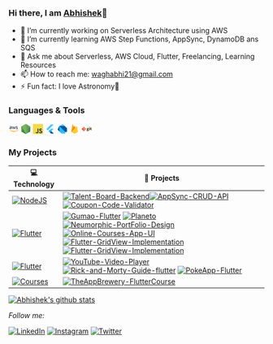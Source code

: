 ### Hi there, I am [Abhishek]()👋


- 🔭 I’m currently working on Serverless Architecture using AWS
- 🌱 I’m currently learning AWS Step Functions, AppSync, DynamoDB ans SQS
- 💬 Ask me about Serverless, AWS Cloud, Flutter, Freelancing, Learning Resources
- 📫 How to reach me: waghabhi21@gmail.com
- ⚡ Fun fact: I love Astronomy🚀

### Languages & Tools

<code><img height="20" src="https://raw.githubusercontent.com/github/explore/80688e429a7d4ef2fca1e82350fe8e3517d3494d/topics/aws/aws.png"></code>
<code><img height="20" src="https://raw.githubusercontent.com/github/explore/80688e429a7d4ef2fca1e82350fe8e3517d3494d/topics/nodejs/nodejs.png"></code>
<code><img height="20" src="https://raw.githubusercontent.com/github/explore/80688e429a7d4ef2fca1e82350fe8e3517d3494d/topics/javascript/javascript.png"></code>
<code><img height="20" src="https://raw.githubusercontent.com/github/explore/80688e429a7d4ef2fca1e82350fe8e3517d3494d/topics/flutter/flutter.png"></code>
<code><img height="20" src="https://raw.githubusercontent.com/github/explore/80688e429a7d4ef2fca1e82350fe8e3517d3494d/topics/dart/dart.png"></code>
<code><img height="20" src="https://raw.githubusercontent.com/github/explore/80688e429a7d4ef2fca1e82350fe8e3517d3494d/topics/firebase/firebase.png"></code>
<code><img height="20" src="https://raw.githubusercontent.com/github/explore/80688e429a7d4ef2fca1e82350fe8e3517d3494d/topics/git/git.png"></code>

### My Projects

| 💻 **Technology** | 🚀 **Projects** |
|-|-|
| [![NodeJS](https://img.shields.io/static/v1?label=NodeJS&labelColor=02569b&message=WebApps&color=orange&logo=node.js&logoColor=FFFFFF&style=for-the-badge)](https://www.nodejs.org) | [![Talent-Board-Backend](https://img.shields.io/static/v1?label=Talent-Board-Backend&message=%20&color=000605&logo=github&logoColor=white&labelColor=000605)](https://github.com/CodeOpsTechnologies/Talent-Board-Backend)[![AppSync-CRUD-API](https://img.shields.io/static/v1?label=AppSync-CRUD-API&message=%20&color=000605&logo=github&logoColor=white&labelColor=000605)](https://github.com/iabhishek07/appsync-crud-api)[![Coupon-Code-Validator](https://img.shields.io/static/v1?label=Coupon-Code-Validator&message=%20&color=000605&logo=github&logoColor=white&labelColor=000605)](https://github.com/iabhishek07/coupon-code-validator)
|[![Flutter](https://img.shields.io/static/v1?label=Flutter&labelColor=02569b&message=Flutter-UI's&color=orange&logo=flutter&logoColor=FFFFFF&style=for-the-badge)](https://www.flutter.dev) |[![Gumao-Flutter](https://img.shields.io/static/v1?label=Gumao-Flutter&message=%20&color=000605&logo=github&logoColor=white&labelColor=000605)](https://github.com/iabhishek07/Gumao-Flutter) [![Planeto](https://img.shields.io/static/v1?label=Planeto&message=%20&color=000605&logo=github&logoColor=white&labelColor=000605)](https://github.com/iabhishek07/Planeto) [![Neumorphic-PortFolio-Design](https://img.shields.io/static/v1?label=Neumorphic-PortFolio-Design&message=%20&color=000605&logo=github&logoColor=white&labelColor=000605)](https://github.com/iabhishek07/Neumorphic-PortFolio-Design) [![Online-Courses-App-UI](https://img.shields.io/static/v1?label=Online-Courses-App-UI&message=%20&color=000605&logo=github&logoColor=white&labelColor=000605)](https://github.com/iabhishek07/Online-Courses-App-UI) [![Flutter-GridView-Implementation](https://img.shields.io/static/v1?label=Flutter-GridView-Implementation&message=%20&color=000605&logo=github&logoColor=white&labelColor=000605)](https://github.com/iabhishek07/Flutter-GridView-Implementation) [![Flutter-GridView-Implementation](https://img.shields.io/static/v1?label=InspirationApp-UI&message=%20&color=000605&logo=github&logoColor=white&labelColor=000605)](https://github.com/iabhishek07/InspirationApp-UI) 
| [![Flutter](https://img.shields.io/static/v1?label=Flutter&labelColor=02569b&message=API-IMPLEMENTATIONS&color=orange&logo=flutter&logoColor=FFFFFF&style=for-the-badge)](https://www.flutter.dev) | [![YouTube-Video-Player](https://img.shields.io/static/v1?label=YouTube-Video-Player&message=%20&color=000605&logo=github&logoColor=white&labelColor=000605)](https://github.com/iabhishek07/YouTube-Video-Player) [![Rick-and-Morty-Guide-flutter](https://img.shields.io/static/v1?label=Rick-and-Morty-Guide-flutter&message=%20&color=000605&logo=github&logoColor=white&labelColor=000605)](https://github.com/iabhishek07/Rick-and-Morty-Guide-flutter) [![PokeApp-Flutter](https://img.shields.io/static/v1?label=PokeApp-Flutter&message=%20&color=000605&logo=github&logoColor=white&labelColor=000605)](https://github.com/iabhishek07/PokeApp-Flutter) | [![YouTube-Video-Player](https://img.shields.io/static/v1?label=YouTube-Video-Player&message=%20&color=000605&logo=github&logoColor=white&labelColor=000605)](https://github.com/iabhishek07/YouTube-Video-Player)
|[![Courses](https://img.shields.io/static/v1?label=Udemy&labelColor=02569b&message=Courses-Completed&color=orange&logo=udemy&logoColor=FFFFFF&style=for-the-badge)](https://www.udemy.com) | [![TheAppBrewery-FlutterCourse](https://img.shields.io/static/v1?label=TheAppBrewery-FlutterCourse&message=%20&color=000605&logo=github&logoColor=white&labelColor=000605)](https://github.com/iabhishek07/TheAppBrewery-FlutterCourse) |

<p align="left">

[![Abhishek's github stats](https://github-readme-stats.vercel.app/api?username=iabhishek07&show_icons=true&title_color=fff&icon_color=79ff97&text_color=9f9f9f&bg_color=151515)](https://github.com/iabhishek07/github-readme-stats)

<i>Follow me:</i><br>

<a href="https://www.linkedin.com/in/abhishek-wagh-674283141/" target="_blank"><img src="https://img.shields.io/badge/LinkedIn-%230077B5.svg?&style=flat-square&logo=linkedin&logoColor=white" alt="LinkedIn"></a>
<a href="https://www.instagram.com/i.abhishek_wagh" target="_blank"><img src="https://img.shields.io/badge/Instagram-%23E4405F.svg?&style=flat-square&logo=instagram&logoColor=white" alt="Instagram"></a>
<a href="https://www.twitter.com/I_AM_Abhishek07" target="_blank"><img src="https://img.shields.io/badge/Twitter-%231877F2.svg?&style=flat-square&logo=twitter&logoColor=white" alt="Twitter"></a>
</p>
